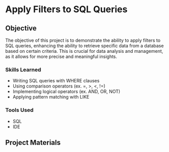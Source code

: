 # Apply Filters to SQL Queries

## Objective
The objective of this project is to demonstrate the ability to apply filters to SQL queries, enhancing the ability to retrieve specific data from a database based on certain criteria. This is crucial for data analysis and management, as it allows for more precise and meaningful insights.

### Skills Learned
- Writing SQL queries with WHERE clauses
- Using comparison operators (ex. =, >, <, !=)
- Implementing logical operators (ex. AND, OR, NOT)
- Applying pattern matching with LIKE
### Tools Used
- SQL
- IDE
## Project Materials
